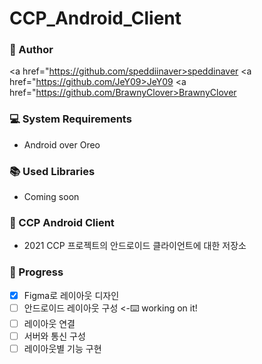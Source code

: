 # CCP_Android_Client

### 👬 Author
<a href="https://github.com/speddiinaver>speddinaver</a>
<a href="https://github.com/JeY09>JeY09</a>
<a href="https://github.com/BrawnyClover>BrawnyClover</a>

### 💻 System Requirements
* Android over Oreo
         
### 📚 Used Libraries
* Coming soon
         
### 📱 CCP Android Client
- 2021 CCP 프로젝트의 안드로이드 클라이언트에 대한 저장소

### 📆 Progress
- [x] Figma로 레이아웃 디자인
- [ ] 안드로이드 레이아웃 구성 <-⌨️ working on it!
- [ ] 레이아웃 연결
- [ ] 서버와 통신 구성
- [ ] 레이아웃별 기능 구현
